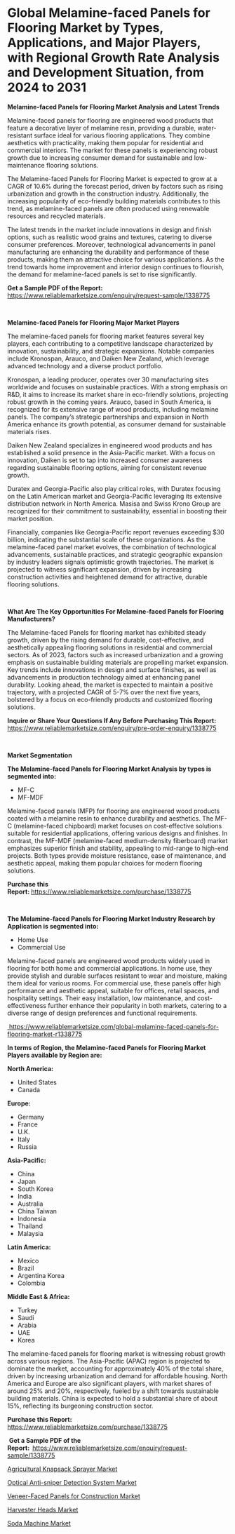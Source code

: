 <p><h1>Global Melamine-faced Panels for Flooring Market by Types, Applications, and Major Players, with Regional Growth Rate Analysis and Development Situation, from 2024 to 2031</h1></p><p><strong>Melamine-faced Panels for Flooring Market Analysis and Latest Trends</strong></p>
<p><p>Melamine-faced panels for flooring are engineered wood products that feature a decorative layer of melamine resin, providing a durable, water-resistant surface ideal for various flooring applications. They combine aesthetics with practicality, making them popular for residential and commercial interiors. The market for these panels is experiencing robust growth due to increasing consumer demand for sustainable and low-maintenance flooring solutions.</p><p>The Melamine-faced Panels for Flooring Market is expected to grow at a CAGR of 10.6% during the forecast period, driven by factors such as rising urbanization and growth in the construction industry. Additionally, the increasing popularity of eco-friendly building materials contributes to this trend, as melamine-faced panels are often produced using renewable resources and recycled materials. </p><p>The latest trends in the market include innovations in design and finish options, such as realistic wood grains and textures, catering to diverse consumer preferences. Moreover, technological advancements in panel manufacturing are enhancing the durability and performance of these products, making them an attractive choice for various applications. As the trend towards home improvement and interior design continues to flourish, the demand for melamine-faced panels is set to rise significantly.</p></p>
<p><strong>Get a Sample PDF of the Report:&nbsp;</strong> <a href="https://www.reliablemarketsize.com/enquiry/request-sample/1338775?utm_campaign=1105&utm_medium=2&utm_source=Github&utm_content=ia&utm_term=20102024&utm_id=melamine-faced-panels-for-flooring">https://www.reliablemarketsize.com/enquiry/request-sample/1338775</a></p>
<p>&nbsp;</p>
<p><strong>Melamine-faced Panels for Flooring Major Market Players</strong></p>
<p><p>The melamine-faced panels for flooring market features several key players, each contributing to a competitive landscape characterized by innovation, sustainability, and strategic expansions. Notable companies include Kronospan, Arauco, and Daiken New Zealand, which leverage advanced technology and a diverse product portfolio.</p><p>Kronospan, a leading producer, operates over 30 manufacturing sites worldwide and focuses on sustainable practices. With a strong emphasis on R&D, it aims to increase its market share in eco-friendly solutions, projecting robust growth in the coming years. Arauco, based in South America, is recognized for its extensive range of wood products, including melamine panels. The company’s strategic partnerships and expansion in North America enhance its growth potential, as consumer demand for sustainable materials rises.</p><p>Daiken New Zealand specializes in engineered wood products and has established a solid presence in the Asia-Pacific market. With a focus on innovation, Daiken is set to tap into increased consumer awareness regarding sustainable flooring options, aiming for consistent revenue growth.</p><p>Duratex and Georgia-Pacific also play critical roles, with Duratex focusing on the Latin American market and Georgia-Pacific leveraging its extensive distribution network in North America. Masisa and Swiss Krono Group are recognized for their commitment to sustainability, essential in boosting their market position.</p><p>Financially, companies like Georgia-Pacific report revenues exceeding $30 billion, indicating the substantial scale of these organizations. As the melamine-faced panel market evolves, the combination of technological advancements, sustainable practices, and strategic geographic expansion by industry leaders signals optimistic growth trajectories. The market is projected to witness significant expansion, driven by increasing construction activities and heightened demand for attractive, durable flooring solutions.</p></p>
<p>&nbsp;</p>
<p><strong>What Are The Key Opportunities For Melamine-faced Panels for Flooring Manufacturers?</strong></p>
<p><p>The Melamine-faced Panels for flooring market has exhibited steady growth, driven by the rising demand for durable, cost-effective, and aesthetically appealing flooring solutions in residential and commercial sectors. As of 2023, factors such as increased urbanization and a growing emphasis on sustainable building materials are propelling market expansion. Key trends include innovations in design and surface finishes, as well as advancements in production technology aimed at enhancing panel durability. Looking ahead, the market is expected to maintain a positive trajectory, with a projected CAGR of 5-7% over the next five years, bolstered by a focus on eco-friendly products and customized flooring solutions.</p></p>
<p><strong>Inquire or Share Your Questions If Any Before Purchasing This Report:</strong> <a href="https://www.reliablemarketsize.com/enquiry/pre-order-enquiry/1338775?utm_campaign=1105&utm_medium=2&utm_source=Github&utm_content=ia&utm_term=20102024&utm_id=melamine-faced-panels-for-flooring">https://www.reliablemarketsize.com/enquiry/pre-order-enquiry/1338775</a></p>
<p>&nbsp;</p>
<p><strong>Market Segmentation</strong></p>
<p><strong>The Melamine-faced Panels for Flooring Market Analysis by types is segmented into:</strong></p>
<p><ul><li>MF-C</li><li>MF-MDF</li></ul></p>
<p><p>Melamine-faced panels (MFP) for flooring are engineered wood products coated with a melamine resin to enhance durability and aesthetics. The MF-C (melamine-faced chipboard) market focuses on cost-effective solutions suitable for residential applications, offering various designs and finishes. In contrast, the MF-MDF (melamine-faced medium-density fiberboard) market emphasizes superior finish and stability, appealing to mid-range to high-end projects. Both types provide moisture resistance, ease of maintenance, and aesthetic appeal, making them popular choices for modern flooring solutions.</p></p>
<p><strong>Purchase this Report:&nbsp;</strong><a href="https://www.reliablemarketsize.com/purchase/1338775?utm_campaign=1105&utm_medium=2&utm_source=Github&utm_content=ia&utm_term=20102024&utm_id=melamine-faced-panels-for-flooring">https://www.reliablemarketsize.com/purchase/1338775</a></p>
<p>&nbsp;</p>
<p><strong>The Melamine-faced Panels for Flooring Market Industry Research by Application is segmented into:</strong></p>
<p><ul><li>Home Use</li><li>Commercial Use</li></ul></p>
<p><p>Melamine-faced panels are engineered wood products widely used in flooring for both home and commercial applications. In home use, they provide stylish and durable surfaces resistant to wear and moisture, making them ideal for various rooms. For commercial use, these panels offer high performance and aesthetic appeal, suitable for offices, retail spaces, and hospitality settings. Their easy installation, low maintenance, and cost-effectiveness further enhance their popularity in both markets, catering to a diverse range of design preferences and functional requirements.</p></p>
<p><a href="https://www.reliablemarketsize.com/global-melamine-faced-panels-for-flooring-market-r1338775?utm_campaign=1105&utm_medium=2&utm_source=Github&utm_content=ia&utm_term=20102024&utm_id=melamine-faced-panels-for-flooring">&nbsp;https://www.reliablemarketsize.com/global-melamine-faced-panels-for-flooring-market-r1338775</a></p>
<p><strong>In terms of Region, the Melamine-faced Panels for Flooring Market Players available by Region are:</strong></p>
<p>
    <p> <strong> North America: </strong>
        <ul>
            <li>United States</li>
            <li>Canada</li>
        </ul>
        </p> 
    <p> <strong> Europe: </strong>
        <ul>
            <li>Germany</li>
            <li>France</li>
            <li>U.K.</li>
            <li>Italy</li>
            <li>Russia</li>
        </ul>
        </p> 
    <p> <strong> Asia-Pacific: </strong>
        <ul>
            <li>China</li>
            <li>Japan</li>
            <li>South Korea</li>
            <li>India</li>
            <li>Australia</li>
            <li>China Taiwan</li>
            <li>Indonesia</li>
            <li>Thailand</li>
            <li>Malaysia</li>
        </ul>
        </p> 
    <p> <strong> Latin America: </strong>
        <ul>
            <li>Mexico</li>
            <li>Brazil</li>
            <li>Argentina Korea</li>
            <li>Colombia</li>
        </ul>
        </p> 
    <p> <strong> Middle East & Africa: </strong>
        <ul>
            <li>Turkey</li>
            <li>Saudi</li>
            <li>Arabia</li>
            <li>UAE</li>
            <li>Korea</li>
        </ul>
    </p>
    </p>
<p><p>The melamine-faced panels for flooring market is witnessing robust growth across various regions. The Asia-Pacific (APAC) region is projected to dominate the market, accounting for approximately 40% of the total share, driven by increasing urbanization and demand for affordable housing. North America and Europe are also significant players, with market shares of around 25% and 20%, respectively, fueled by a shift towards sustainable building materials. China is expected to hold a substantial share of about 15%, reflecting its burgeoning construction sector.</p></p>
<p><strong>Purchase this Report: </strong><a href="https://www.reliablemarketsize.com/purchase/1338775?utm_campaign=1105&utm_medium=2&utm_source=Github&utm_content=ia&utm_term=20102024&utm_id=melamine-faced-panels-for-flooring">https://www.reliablemarketsize.com/purchase/1338775</a></p>
<p>&nbsp;<strong>Get a Sample PDF of the Report:&nbsp;&nbsp;</strong><a href="https://www.reliablemarketsize.com/enquiry/request-sample/1338775?utm_campaign=1105&utm_medium=2&utm_source=Github&utm_content=ia&utm_term=20102024&utm_id=melamine-faced-panels-for-flooring">https://www.reliablemarketsize.com/enquiry/request-sample/1338775</a></p>
<p><strong></strong></p>
<p><p><a href="https://issuu.com/reportprime-2/docs/agricultural-knapsack-sprayer-marke_53864ab328df40?utm_campaign=1105&utm_medium=2&utm_source=Github&utm_content=ia&utm_term=20102024&utm_id=melamine-faced-panels-for-flooring">Agricultural Knapsack Sprayer Market</a></p><p><a href="https://github.com/caetlinivcar/Market-Research-Report-List-1/blob/main/optical-anti-sniper-detection-system-market.md?utm_campaign=1105&utm_medium=2&utm_source=Github&utm_content=ia&utm_term=20102024&utm_id=melamine-faced-panels-for-flooring">Optical Anti-sniper Detection System Market</a></p><p><a href="https://github.com/raymederonmot/Market-Research-Report-List-1/blob/main/veneer-faced-panels-for-construction-market.md?utm_campaign=1105&utm_medium=2&utm_source=Github&utm_content=ia&utm_term=20102024&utm_id=melamine-faced-panels-for-flooring">Veneer-Faced Panels for Construction Market</a></p><p><a href="https://www.linkedin.com/pulse/global-harvester-heads-industry-research-report-competitive-3t7ze?utm_campaign=1105&utm_medium=2&utm_source=Github&utm_content=ia&utm_term=20102024&utm_id=melamine-faced-panels-for-flooring">Harvester Heads Market</a></p><p><a href="https://www.linkedin.com/pulse/global-soda-machine-market-opportunities-challenges2024--dihpf?utm_campaign=1105&utm_medium=2&utm_source=Github&utm_content=ia&utm_term=20102024&utm_id=melamine-faced-panels-for-flooring">Soda Machine Market</a></p></p>